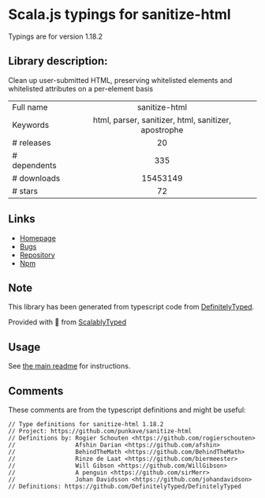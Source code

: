 
# Scala.js typings for sanitize-html

Typings are for version 1.18.2

## Library description:
Clean up user-submitted HTML, preserving whitelisted elements and whitelisted attributes on a per-element basis

|                    |                 |
| ------------------ | :-------------: |
| Full name          | sanitize-html |
| Keywords           | html, parser, sanitizer, html, sanitizer, apostrophe |
| # releases         | 20 |
| # dependents       | 335 |
| # downloads        | 15453149 |
| # stars            | 72 |

## Links
- [Homepage](https://github.com/punkave/sanitize-html#readme)
- [Bugs](https://github.com/punkave/sanitize-html/issues)
- [Repository](https://github.com/punkave/sanitize-html)
- [Npm](https://www.npmjs.com/package/sanitize-html)
    


## Note
This library has been generated from typescript code from [DefinitelyTyped](https://definitelytyped.org).

Provided with :purple_heart: from [ScalablyTyped](https://github.com/oyvindberg/ScalablyTyped)

## Usage
See [the main readme](../../readme.md) for instructions.

## Comments

These comments are from the typescript definitions and might be useful:
```
// Type definitions for sanitize-html 1.18.2
// Project: https://github.com/punkave/sanitize-html
// Definitions by: Rogier Schouten <https://github.com/rogierschouten>
//                 Afshin Darian <https://github.com/afshin>
//                 BehindTheMath <https://github.com/BehindTheMath>
//                 Rinze de Laat <https://github.com/biermeester>
//                 Will Gibson <https://github.com/WillGibson>
//                 A penguin <https://github.com/sirMerr>
//                 Johan Davidsson <https://github.com/johandavidson>
// Definitions: https://github.com/DefinitelyTyped/DefinitelyTyped

```

